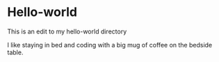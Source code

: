 # Hello-world

This is an edit to my hello-world directory

I like staying in bed and coding with a big mug of coffee on the bedside table.
